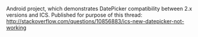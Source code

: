 Android project, which demonstrates DatePicker compatibility between 2.x versions and ICS. Published for purpose of this thread:
http://stackoverflow.com/questions/10856883/ics-new-datepicker-not-working
